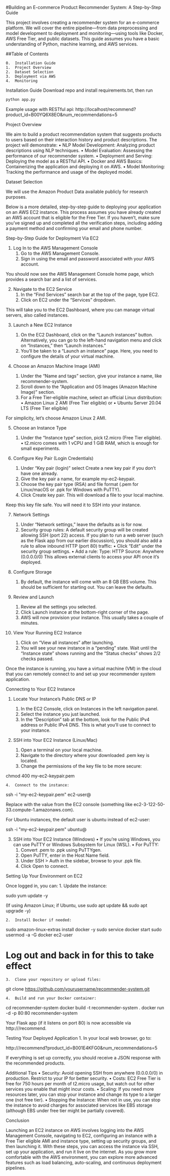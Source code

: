 #Building an E-commerce Product Recommender System: A Step-by-Step Guide

This project involves creating a recommender system for an e-commerce platform. We will cover the entire pipeline—from data preprocessing and model development to deployment and monitoring—using tools like Docker, AWS Free Tier, and public datasets. This guide assumes you have a basic understanding of Python, machine learning, and AWS services.

##Table of Contents

	0. 	Installation Guide
	1.	Project Overview
	2.	Dataset Selection
	3.	Deployment via AWS
	4. 	Monitoring


Installation Guide
Download repo and install requirements.txt, then run 
```bash
python app.py
```
Example usage with RESTful api: 
http://localhost/recommend?product_id=B00YQ6X8EO&num_recommendations=5



Project Overview

We aim to build a product recommendation system that suggests products to users based on their interaction history and product descriptions. The project will demonstrate:
	•	NLP Model Development: Analyzing product descriptions using NLP techniques.
	•	Model Evaluation: Assessing the performance of our recommender system.
	•	Deployment and Serving: Deploying the model as a RESTful API.
	•	Docker and AWS Basics: Containerizing the application and deploying it on AWS.
	•	Model Monitoring: Tracking the performance and usage of the deployed model.

Dataset Selection

We will use the Amazon Product Data available publicly for research purposes.

Below is a more detailed, step-by-step guide to deploying your application on an AWS EC2 instance. This process assumes you have already created an AWS account that is eligible for the Free Tier. If you haven’t, make sure you’ve signed up and completed all the verification steps, including adding a payment method and confirming your email and phone number.

Step-by-Step Guide for Deployment Via EC2

1. Log In to the AWS Management Console
	1.	Go to the AWS Management Console.
	2.	Sign in using the email and password associated with your AWS account.

You should now see the AWS Management Console home page, which provides a search bar and a list of services.

2. Navigate to the EC2 Service
	1.	In the “Find Services” search bar at the top of the page, type EC2.
	2.	Click on EC2 under the “Services” dropdown.

This will take you to the EC2 Dashboard, where you can manage virtual servers, also called instances.

3. Launch a New EC2 Instance
	1.	On the EC2 Dashboard, click on the “Launch instances” button.
Alternatively, you can go to the left-hand navigation menu and click on “Instances,” then “Launch instances.”
	2.	You’ll be taken to a “Launch an instance” page. Here, you need to configure the details of your virtual machine.

4. Choose an Amazon Machine Image (AMI)
	1.	Under the “Name and tags” section, give your instance a name, like recommender-system.
	2.	Scroll down to the “Application and OS Images (Amazon Machine Image)” section.
	3.	For a Free Tier-eligible machine, select an official Linux distribution:
	•	Amazon Linux 2 AMI (Free Tier eligible)
or
	•	Ubuntu Server 20.04 LTS (Free Tier eligible)

For simplicity, let’s choose Amazon Linux 2 AMI.

5. Choose an Instance Type
	1.	Under the “Instance type” section, pick t2.micro (Free Tier eligible).
	•	t2.micro comes with 1 vCPU and 1 GiB RAM, which is enough for small experiments.

6. Configure Key Pair (Login Credentials)
	1.	Under “Key pair (login)” select Create a new key pair if you don’t have one already.
	2.	Give the key pair a name, for example my-ec2-keypair.
	3.	Choose the key pair type (RSA) and file format (.pem for Linux/macOS or .ppk for Windows with PuTTY).
	4.	Click Create key pair. This will download a file to your local machine.

Keep this key file safe. You will need it to SSH into your instance.

7. Network Settings
	1.	Under “Network settings,” leave the defaults as is for now.
	2.	Security group rules: A default security group will be created allowing SSH (port 22) access.
If you plan to run a web server (such as the Flask app from our earlier discussion), you should also add a rule to allow inbound HTTP (port 80) traffic:
	•	Click “Edit” under the security group settings.
	•	Add a rule:
Type: HTTP
Source: Anywhere (0.0.0.0/0)
This allows external clients to access your API once it’s deployed.

8. Configure Storage
	1.	By default, the instance will come with an 8 GB EBS volume. This should be sufficient for starting out. You can leave the defaults.

9. Review and Launch
	1.	Review all the settings you selected.
	2.	Click Launch instance at the bottom-right corner of the page.
	3.	AWS will now provision your instance. This usually takes a couple of minutes.

10. View Your Running EC2 Instance
	1.	Click on “View all instances” after launching.
	2.	You will see your new instance in a “pending” state. Wait until the “Instance state” shows running and the “Status checks” shows 2/2 checks passed.

Once the instance is running, you have a virtual machine (VM) in the cloud that you can remotely connect to and set up your recommender system application.

Connecting to Your EC2 Instance

1. Locate Your Instance’s Public DNS or IP
	1.	In the EC2 Console, click on Instances in the left navigation panel.
	2.	Select the instance you just launched.
	3.	In the “Description” tab at the bottom, look for the Public IPv4 address or Public IPv4 DNS. This is what you’ll use to connect to your instance.

2. SSH into Your EC2 Instance (Linux/Mac)
	1.	Open a terminal on your local machine.
	2.	Navigate to the directory where your downloaded .pem key is located.
	3.	Change the permissions of the key file to be more secure:

chmod 400 my-ec2-keypair.pem


	4.	Connect to the instance:

ssh -i "my-ec2-keypair.pem" ec2-user@<your-instance-public-dns>

Replace <your-instance-public-dns> with the value from the EC2 console (something like ec2-3-122-50-33.compute-1.amazonaws.com).

For Ubuntu instances, the default user is ubuntu instead of ec2-user:

ssh -i "my-ec2-keypair.pem" ubuntu@<your-instance-public-dns>

3. SSH into Your EC2 Instance (Windows)
	•	If you’re using Windows, you can use PuTTY or Windows Subsystem for Linux (WSL).
	•	For PuTTY:
	1.	Convert .pem to .ppk using PuTTYgen.
	2.	Open PuTTY, enter <your-instance-public-dns> in the Host Name field.
	3.	Under SSH > Auth in the sidebar, browse to your .ppk file.
	4.	Click Open to connect.

Setting Up Your Environment on EC2

Once logged in, you can:
	1.	Update the instance:

sudo yum update -y

(If using Amazon Linux; if Ubuntu, use sudo apt update && sudo apt upgrade -y)

	2.	Install Docker if needed:

sudo amazon-linux-extras install docker -y
sudo service docker start
sudo usermod -a -G docker ec2-user
# Log out and back in for this to take effect


	3.	Clone your repository or upload files:

git clone https://github.com/yourusername/recommender-system.git


	4.	Build and run your Docker container:

cd recommender-system
docker build -t recommender-system .
docker run -d -p 80:80 recommender-system



Your Flask app (if it listens on port 80) is now accessible via http://<your-instance-public-dns>/recommend.

Testing Your Deployed Application
	1.	In your local web browser, go to:

http://<your-instance-public-dns>/recommend?product_id=B001E4KFG0&num_recommendations=5

If everything is set up correctly, you should receive a JSON response with the recommended products.

Additional Tips
	•	Security: Avoid opening SSH from anywhere (0.0.0.0/0) in production. Restrict to your IP for better security.
	•	Costs: EC2 Free Tier is free for 750 hours per month of t2.micro usage, but watch out for other services you enable that might incur costs.
	•	Scaling: If you need more resources later, you can stop your instance and change its type to a larger one (not free tier).
	•	Stopping the Instance: When not in use, you can stop the instance to avoid charges for associated services like EBS storage (although EBS under free tier might be partially covered).

Conclusion

Launching an EC2 instance on AWS involves logging into the AWS Management Console, navigating to EC2, configuring an instance with a Free Tier eligible AMI and instance type, setting up security groups, and then launching it. With these steps, you can access the instance via SSH, set up your application, and run it live on the internet. As you grow more comfortable with the AWS environment, you can explore more advanced features such as load balancing, auto-scaling, and continuous deployment pipelines.